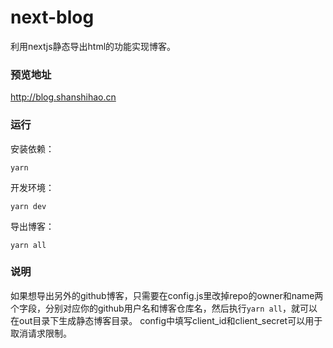 # next-blog
利用nextjs静态导出html的功能实现博客。

### 预览地址
http://blog.shanshihao.cn

### 运行
安装依赖：
```
yarn
```
开发环境：
```
yarn dev
```
导出博客：
```
yarn all
```

### 说明
如果想导出另外的github博客，只需要在config.js里改掉repo的owner和name两个字段，分别对应你的github用户名和博客仓库名，然后执行`yarn all`，就可以在out目录下生成静态博客目录。
config中填写client_id和client_secret可以用于取消请求限制。
